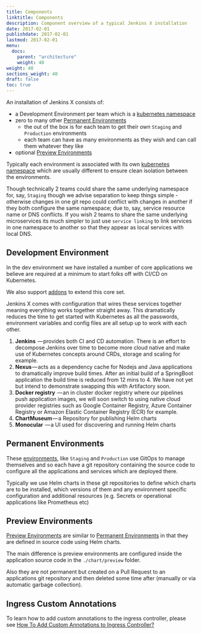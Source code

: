 ```yaml
---
title: Components
linktitle: Components
description: Component overview of a typical Jenkins X installation
date: 2017-02-01
publishdate: 2017-02-01
lastmod: 2017-02-01
menu:
  docs:
    parent: "architecture"
    weight: 40
weight: 40
sections_weight: 40
draft: false
toc: true
---
```


An installation of Jenkins X consists of:

* a Development Environment per team which is a [kubernetes namespace](https://kubernetes.io/docs/concepts/overview/working-with-objects/namespaces/)
* zero to many other [Permanent Environments](/about/features/#environments) 
  * the out of the box is for each team to get their own `Staging` and `Production` environments
  * each team can have as many environments as they wish and can call them whatever they like 
* optional [Preview Environments](/about/features/#preview-environments) 

Typically each environment is associated with its own [kubernetes namespace](https://kubernetes.io/docs/concepts/overview/working-with-objects/namespaces/) which are usually different to ensure clean isolation between the environments. 

Though technically 2 teams could share the same underlying namespace for, say, `Staging` though we advise separation to keep things simple - otherwise changes in one git repo could conflict with changes in another if they both configure the same namespace; due to, say, service resource name or DNS conflicts. If you wish 2 teams to share the same underlying microservices its much simpler to just use `service linking` to link services in one namespace to another so that they appear as local services with local DNS.

## Development Environment

In the dev environment we have installed a number of core applications we believe are required at a minimum to start folks off with CI/CD on Kubernetes. 

We also support [addons](/about/features/#applications) to extend this core set. 

Jenkins X comes with configuration that wires these services together meaning everything works together straight away. This dramatically reduces the time to get started with Kubernetes as all the passwords, environment variables and config files are all setup up to work with each other.

1. __Jenkins__  — provides both CI and CD automation. There is an effort to decompose Jenkins over time to become more cloud native and make use of Kubernetes concepts around CRDs, storage and scaling for example.
2. __Nexus__ — acts as a dependency cache for Nodejs and Java applications to dramatically improve build times. After an initial build of a SpringBoot application the build time is reduced from 12 mins to 4. We have not yet but intend to demonstrate swapping this with Artifactory soon.
3. __Docker registry__  — an in cluster docker registry where our pipelines push application images, we will soon switch to using native cloud provider registries such as Google Container Registry, Azure Container Registry or Amazon Elastic Container Registry (ECR) for example.
4. __ChartMuseum__ — a Repository for publishing Helm charts
5. __Monocular__  — a UI used for discovering and running Helm charts

## Permanent Environments

These [environments](/about/features/#environments), like `Staging` and `Production` use GitOps to manage themselves and so each have a git repository containing the source code to configure all the applications and services which are deployed there.

Typically we use Helm charts in these git repositories to define which charts are to be installed, which versions of them and any environment specific configuration and additional resources (e.g. Secrets or operational applications like Prometheus etc)

## Preview Environments

[Preview Environments](/about/features/#preview-environments) are similar to [Permanent Environments](/about/features/#environments) in that they are defined in source code using Helm charts.

The main difference is preview environments are configured inside the application source code in the `./chart/preview` folder.

Also they are not permanent but created on a Pull Request to an applications git repository and then deleted some time after (manually or via automatic garbage collection).


## Ingress Custom Annotations

To learn how to add custom annotations to the ingress controller, please see [How To Add Custom Annotations to Ingress Controller?](/faq/develop/#how-to-add-custom-annotations-to-ingress-controller)

